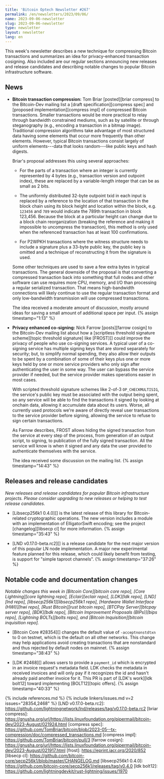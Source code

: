 ```yaml
---
title: 'Bitcoin Optech Newsletter #267'
permalink: /en/newsletters/2023/09/06/
name: 2023-09-06-newsletter
slug: 2023-09-06-newsletter
type: newsletter
layout: newsletter
lang: en
---
```

This week's newsletter describes a new technique for compressing Bitcoin
transactions and summarizes an idea for privacy-enhanced transaction
cosigning.  Also included are our regular sections announcing new
releases and release candidates and describing notable changes to
popular Bitcoin infrastructure software.

## News

- **Bitcoin transaction compression:** Tom Briar [posted][briar
  compress] to the Bitcoin-Dev mailing list a [draft specification][compress
  spec] and [proposed implementation][compress impl] of compressed
  Bitcoin transactions.  Smaller transactions would be more practical to
  relay through bandwidth constrained mediums, such as by satellite or
  through steganography (e.g., encoding a transaction in a bitmap image).
  Traditional compression algorithms take advantage of most structured
  data having some elements that occur more frequently than other
  elements.  However, typical Bitcoin transactions consist largely of
  uniform elements---data that looks random---like public keys and hash
  digests.

  Briar's proposal addresses this using several approaches:

  - For the parts of a transaction where an integer is currently
    represented by 4 bytes (e.g., transaction version and outpoint
    index), these are replaced by a variable-length integer that can
    be as small as 2 bits.

  - The uniformly distributed 32-byte outpoint txid in each input
    is replaced by a reference to the location of that
    transaction in the block chain using its block height and location
    within the block, e.g.  `123456` and `789` would indicate the
    789th transaction in block 123,456.  Because the block at a
    particular height can change due to a block chain reorganization
    (breaking the reference and making it impossible to uncompress the transaction),
    this method is only used when the referenced transaction has at
    least 100 confirmations.

  - For P2WPKH transactions where the witness structure needs to
    include a signature plus a 33-byte public key,
    the public key is omitted and a technique of reconstructing it
    from the signature is used.

  Some other techniques are used to save a few extra bytes in typical
  transactions.  The general downside of the proposal is that
  converting a compressed transaction back into something that full
  nodes and other software can use requires more CPU, memory, and I/O
  than processing a regular serialized transaction.  That means
  high-bandwidth connections will likely continue to use the regular
  transaction format and only low-bandwidth transmission will use
  compressed transactions.

  The idea received a moderate amount of discussion, mostly around
  ideas for saving a small amount of additional space per input. {% assign timestamp="1:13" %}

- **Privacy enhanced co-signing:** Nick Farrow [posts][farrow cosign] to
  the Bitcoin-Dev mailing list about how a [scriptless threshold
  signature scheme][topic threshold signature] like [FROST][] could
  improve the privacy of people who use co-signing services.  A typical
  user of a co-signing service has multiple signing keys that are stored
  separately for security; but, to simplify normal spending, they also
  allow their outputs to be spent by a combination of some of their keys
  plus one or more keys held by one or more service providers who only
  sign after authenticating the user in some way.  The user can bypass
  the service provider if needed, but the service provider makes
  operations easier in most cases.

  With scripted threshold signature schemes like 2-of-3
  `OP_CHECKMULTISIG`, the service's public key must be associated with
  the output being spent, so any service will be able to find the
  transactions it signed by looking at onchain data, allowing it
  accumulate data about its users.  Worse, all currently used protocols
  we're aware of directly reveal user transactions to the service
  provider before signing, allowing the service to refuse to sign
  certain transactions.

  As Farrow describes, FROST allows hiding the signed transaction from
  the service at every step of the process, from generation of an
  output script, to signing, to publication of the fully signed
  transaction.  All the service will know is when it signed and any
  data the user provided to authenticate themselves with the service.

  The idea received some discussion on the mailing list. {% assign timestamp="14:43" %}

## Releases and release candidates

*New releases and release candidates for popular Bitcoin infrastructure
projects.  Please consider upgrading to new releases or helping to test release candidates.*

- [Libsecp256k1 0.4.0][] is the latest release of this library for
  Bitcoin-related cryptographic operations.  The new version includes a
  module with an implementation of ElligatorSwift encoding; see the
  project [changelog][libsecp cl] for more information. {% assign timestamp="35:43" %}

- [LND v0.17.0-beta.rc2][] is a release candidate for the next major
  version of this popular LN node implementation.  A major new
  experimental feature planned for this release, which could likely
  benefit from testing, is support for "simple taproot channels". {% assign timestamp="37:26" %}

## Notable code and documentation changes

*Notable changes this week in [Bitcoin Core][bitcoin core repo], [Core
Lightning][core lightning repo], [Eclair][eclair repo], [LDK][ldk repo],
[LND][lnd repo], [libsecp256k1][libsecp256k1 repo], [Hardware Wallet
Interface (HWI)][hwi repo], [Rust Bitcoin][rust bitcoin repo], [BTCPay
Server][btcpay server repo], [BDK][bdk repo], [Bitcoin Improvement
Proposals (BIPs)][bips repo], [Lightning BOLTs][bolts repo], and
[Bitcoin Inquisition][bitcoin inquisition repo].*

- [Bitcoin Core #28354][] changes the default value of
  `-acceptnonstdtxn` to 0 on testnet, which is the default on all
  other networks. This change may help applications avoid creating
  transactions that are nonstandard and thus rejected by default nodes
  on mainnet. {% assign timestamp="38:43" %}

- [LDK #2468][] allows users to provide a `payment_id` which is encrypted in an
  invoice request's metadata field. LDK checks the metadata in received invoices
  and will only pay if it recognizes the id and hasn't already paid another
  invoice for it. This PR is part of [LDK's work][ldk bolt12] toward
  implementing [BOLT12][topic offers]. {% assign timestamp="40:33" %}

{% include references.md %}
{% include linkers/issues.md v=2 issues="28354,2468" %}
[LND v0.17.0-beta.rc2]: https://github.com/lightningnetwork/lnd/releases/tag/v0.17.0-beta.rc2
[briar compress]: https://gnusha.org/url/https://lists.linuxfoundation.org/pipermail/bitcoin-dev/2023-August/021924.html
[compress spec]: https://github.com/TomBriar/bitcoin/blob/2023-05--tx-compression/doc/compressed_transactions.md
[compress impl]: https://github.com/TomBriar/bitcoin/pull/3
[farrow cosign]: https://gnusha.org/url/https://lists.linuxfoundation.org/pipermail/bitcoin-dev/2023-August/021917.html
[frost]: https://eprint.iacr.org/2020/852
[libsecp cl]: https://github.com/bitcoin-core/secp256k1/blob/master/CHANGELOG.md
[libsecp256k1 0.4.0]: https://github.com/bitcoin-core/secp256k1/releases/tag/v0.4.0
[ldk bolt12]: https://github.com/lightningdevkit/rust-lightning/issues/1970
